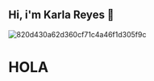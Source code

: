 ## Hi, i'm Karla Reyes 👋

![820d430a62d360cf71c4a46f1d305f9c](https://github.com/user-attachments/assets/f4347ca3-dcdf-4b10-bcb8-0a0d17024dd2)

<h1> HOLA</h1>
